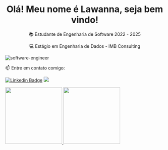<h1 align="center"> Olá! Meu nome é Lawanna, seja bem vindo! </h1> 
<p align="center">📚 Estudante de Engenharia de Software 2022 - 2025 </p>
<p align="center">💻 Estágio em Engenharia de Dados - IMB Consulting </p>


![software-engineer](https://user-images.githubusercontent.com/107578850/196538166-439a7baa-ec42-470b-acbe-553f3cdc414a.jpg)

  📫 Entre em contato comigo:
  
  [![Linkedin Badge](https://img.shields.io/badge/-LinkedIn-blue?style=flat-square&logo=Linkedin&logoColor=white&link=https://www.linkedin.com/in/lawannasouza/)](https://www.linkedin.com/in/lawannasouza/)  <a href = "mailto:lawannakenup@hotmail.com"><img src="https://img.shields.io/badge/Gmail-D14836?style=for-the-badge&logo=gmail&logoColor=white" target="_blank"></a>


<div>
<a href="https://github.com/LawannaKenup">
<img height="180em" src="https://github-readme-status.vercel.app/api/top-langs/?username=LawannaKenup&layout=compact&theme=synthwave"/>
<img height="180em" src="https://github-readme-status.vercel.app/api?username=LawannaKenup&show_icons=true&theme=synthwave#include_all_commits=true&count_private=true"/>
<div>
